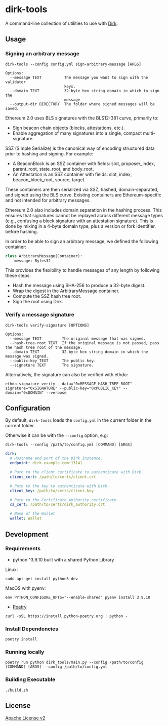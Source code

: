 # dirk-tools
A command-line collection of utilities to use with [Dirk](https://github.com/attestantio/dirk/).

## Usage

### Signing an arbitrary message

`dirk-tools --config config.yml sign-arbitrary-message [ARGS]`

```
Options:
  --message TEXT          The message you want to sign with the validator
                          keys.
  --domain TEXT           32-byte hex string domain in which to sign the
                          message
  --output-dir DIRECTORY  The folder where signed messages will be saved.
```

Ethereum 2.0 uses BLS signatures with the BLS12-381 curve, primarily to:

- Sign beacon chain objects (blocks, attestations, etc.).
- Enable aggregation of many signatures into a single, compact multi-signature.

SSZ (Simple Serialize) is the canonical way of encoding structured data prior to hashing and signing. For example:

- A BeaconBlock is an SSZ container with fields: slot, proposer_index, parent_root, state_root, and body_root.
- An Attestation is an SSZ container with fields: slot, index, beacon_block_root, source, target.

These containers are then serialized via SSZ, hashed, domain-separated, and signed using the BLS curve. Existing containers are Ethereum-specific and not intended for arbitrary messages.

Ethereum 2.0 also includes domain separation in the hashing process. This ensures that signatures cannot be replayed across different message types (e.g., confusing a block signature with an attestation signature). This is done by mixing in a 4-byte domain type, plus a version or fork identifier, before hashing.

In order to be able to sign an arbitrary message, we defined the following container:

```python
class ArbitraryMessage(Container):
    message: Bytes32
```

This provides the flexibility to handle messages of any length by following these steps:

- Hash the message using SHA-256 to produce a 32-byte digest.
- Wrap the digest in the ArbitraryMessage container.
- Compute the SSZ hash tree root.
- Sign the root using Dirk.

### Verify a message signature

`dirk-tools verify-signature [OPTIONS]`

```
Options:
  --message TEXT         The original message that was signed.
  --hash-tree-root TEXT  If the original message is not passed, pass the hash tree root of the message.
  --domain TEXT          32-byte hex string domain in which the message was signed.
  --public-key TEXT      The public key.
  --signature TEXT       The signature.
```

Alternatively, the signature can also be verified with ethdo:

`ethdo signature verify --data="0xMESSAGE_HASH_TREE_ROOT" --signature="0xSIGNATURE" --public-key="0xPUBLIC_KEY" --domain="0xDOMAIN" --verbose`

## Configuration

By default, `dirk-tools` loads the `config.yml` in the current folder in the current folder.

Otherwise it can be with the `--config` option, e.g:

`dirk-tools --config /path/to/config.yml [COMMAND] [ARGS]`

```yaml
dirk:
  # Hostname and port of the Dirk instance.
  endpoint: dirk.example.com:13141

  # Path to the client certificate to authenticate with Dirk.
  client_cert: /path/to/certs/client.crt

  # Path to the key to authenticate with Dirk.
  client_key: /path/to/certs/client.key

  # Path to the Certificate Authority certificate.
  ca_cert: /path/to/certs/dirk_authority.crt

  # Name of the Wallet
  wallet: Wallet
```

## Development

### Requirements

- python ^3.9.10 built with a shared Python Library

Linux:
```shell
sudo apt-get install python3-dev
```

MacOS with pyenv:
```shell
env PYTHON_CONFIGURE_OPTS="--enable-shared" pyenv install 3.9.10
```

- [Poetry](https://python-poetry.org/)

```shell
curl -sSL https://install.python-poetry.org | python -
```

### Install Dependencies

```shell
poetry install
```

### Running locally

```shell
poetry run python dirk_tools/main.py --config /path/to/config [COMMAND] [ARGS] --config /path/to/config.yml
```

### Building Executable

```shell
./build.sh
```

## License

[Apache License v2](LICENSE)
